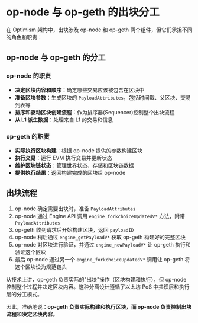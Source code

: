 # op-node 与 op-geth 的出块分工

在 Optimism 架构中，出块涉及 op-node 和 op-geth 两个组件，但它们承担不同的角色和职责：

## op-node 与 op-geth 的分工

### op-node 的职责
- **决定区块内容和顺序**：确定哪些交易应该被包含在区块中
- **准备区块参数**：生成区块的 `PayloadAttributes`，包括时间戳、父区块、交易列表等
- **排序和驱动区块创建流程**：作为排序器(Sequencer)控制整个出块流程
- **从 L1 派生数据**：处理来自 L1 的交易和信息

### op-geth 的职责
- **实际执行区块构建**：根据 op-node 提供的参数构建区块
- **执行交易**：运行 EVM 执行交易并更新状态
- **维护区块链状态**：管理世界状态、存储和区块链数据
- **提供执行结果**：返回构建完成的区块给 op-node

## 出块流程

1. op-node 确定需要出块时，准备 `PayloadAttributes`
2. op-node 通过 Engine API 调用 `engine_forkchoiceUpdatedV*` 方法，附带 `PayloadAttributes`
3. op-geth 收到请求后开始构建区块，返回 `payloadID`
4. op-node 稍后通过 `engine_getPayloadV*` 获取 op-geth 构建好的完整区块
5. op-node 对区块进行验证，并通过 `engine_newPayloadV*` 让 op-geth 执行和验证这个区块
6. 最后 op-node 通过另一个 `engine_forkchoiceUpdatedV*` 调用让 op-geth 将这个区块设为规范链头

从技术上讲，op-geth 负责实际的"出块"操作（区块构建和执行），但 op-node 控制整个过程并决定区块内容。这种分离设计遵循了以太坊 PoS 中共识层和执行层的分工模式。

因此，准确地说：**op-geth 负责实际构建和执行区块，而 op-node 负责控制出块流程和决定区块内容**。 